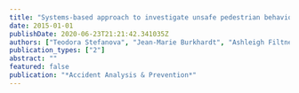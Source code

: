 ```yaml
---
title: "Systems-based approach to investigate unsafe pedestrian behaviour at level crossings"
date: 2015-01-01
publishDate: 2020-06-23T21:21:42.341035Z
authors: ["Teodora Stefanova", "Jean-Marie Burkhardt", "Ashleigh Filtness", "Christian Wullems", "Andry Rakotonirainy", "Patricia Delhomme"]
publication_types: ["2"]
abstract: ""
featured: false
publication: "*Accident Analysis & Prevention*"
---
```


